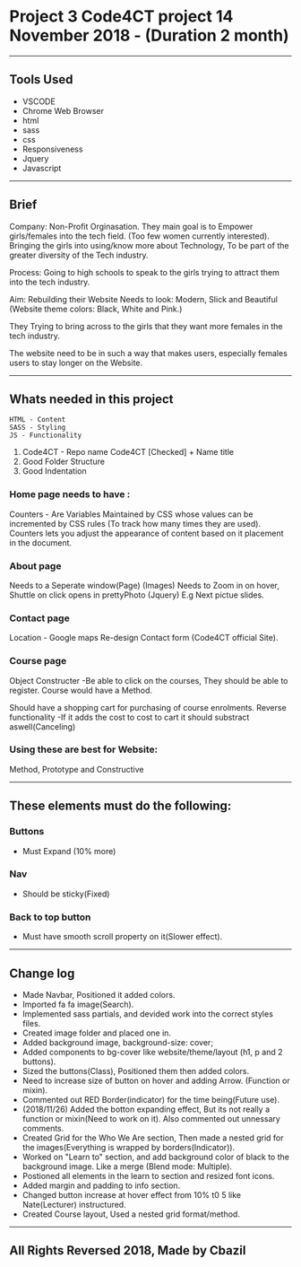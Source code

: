 # Project 3 Code4CT project 14 November 2018 -  (Duration 2 month)

---

## Tools Used
- VSCODE
- Chrome Web Browser
- html
- sass
- css
- Responsiveness
- Jquery
- Javascript

---

## Brief
Company: Non-Profit Orginasation. They main goal is to Empower girls/females into the tech field. (Too few women currently interested).
Bringing the girls into using/know more about  Technology, To be part of the greater diversity of the Tech industry.

Process: Going to high schools to speak to the girls trying to attract them into the tech industry.

Aim: Rebuilding their Website 
Needs to look: Modern, Slick and Beautiful (Website theme colors: Black, White and Pink.)

They Trying to bring across to the girls that they want more females in the tech industry.

The website need to be in such a way that makes users, especially females users to stay longer on the Website.

---

## Whats needed in this project
 
    HTML - Content
    SASS - Styling 
    JS - Functionality

1. Code4CT - Repo name Code4CT [Checked] + Name title
2. Good Folder Structure
3. Good Indentation

### Home page needs to have :
Counters - Are Variables Maintained by CSS whose values can be incremented by CSS rules (To track how many times they are used). Counters lets you adjust the appearance of content based on it placement in the document.

### About page 
Needs to a Seperate window(Page)
(Images) Needs to Zoom in on hover, Shuttle on click opens in prettyPhoto (Jquery) E.g Next pictue slides.

### Contact page
Location - Google maps
Re-design Contact form (Code4CT official Site).

### Course page
Object Constructer
-Be able to click on the courses, They should be able to register.
Course would have a Method.

Should have a shopping cart for purchasing of course enrolments.
Reverse functionality
-If it adds the cost to cost to cart it should substract aswell(Canceling)

### Using these are best for Website: 
Method, Prototype and Constructive

---

## These elements must do the following:

### Buttons
- Must Expand (10% more)

### Nav 
- Should be sticky(Fixed)

### Back to top button
- Must have smooth scroll property on it(Slower effect).

---
## Change log
- Made Navbar, Positioned it added colors.
- Imported fa fa image(Search).
- Implemented sass partials, and devided work into the correct styles files.
- Created image folder and placed one in.
- Added background image, background-size: cover; 
- Added components to bg-cover like website/theme/layout (h1, p and 2 buttons).
- Sized the buttons(Class), Positioned them then added colors.
- Need to increase size of button on hover and adding Arrow. (Function or mixin).
- Commented out RED Border(indicator) for the time being(Future use).
- (2018/11/26) Added the botton expanding effect, But its not really a function or mixin(Need to work on it). Also commented out unnessary comments.
- Created Grid for the Who We Are section, Then made a nested grid for the images(Everything is wrapped by borders(Indicator)).
- Worked on "Learn to" section, and add background color of black to the background image. Like a merge (Blend mode: Multiple).
- Postioned all elements in the learn to section and resized font icons.
- Added margin and padding to info section.
- Changed button increase at hover effect from 10% t0 5 like Nate(Lecturer) instructured.
- Created Course layout, Used a nested grid format/method.
---

## All Rights Reversed 2018, Made by Cbazil